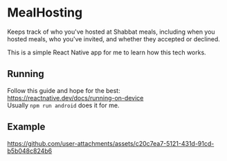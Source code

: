 # MealHosting

Keeps track of who you've hosted at Shabbat meals, including when you hosted meals, who you've invited, and whether they accepted or declined.

This is a simple React Native app for me to learn how this tech works.

## Running
Follow this guide and hope for the best: https://reactnative.dev/docs/running-on-device  
Usually `npm run android` does it for me.

## Example
https://github.com/user-attachments/assets/c20c7ea7-5121-431d-91cd-b5b048c824b6
